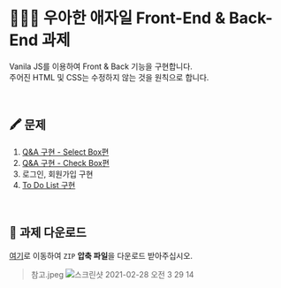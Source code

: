 # 👨🏻‍💻 우아한 애자일 Front-End & Back-End 과제
Vanila JS를 이용하여 Front & Back 기능을 구현합니다.  
주어진 HTML 및 CSS는 수정하지 않는 것을 원칙으로 합니다.

<br>

## 🖍 문제
1. [Q&A 구현 - Select Box편](https://github.com/woorim960/wooahan-agile-task/issues/2)
2. [Q&A 구현 - Check Box편](https://github.com/woorim960/wooahan-agile-task/issues/3)
3. 로그인, 회원가입 구현
4. [To Do List 구현](https://github.com/woorim960/wooahan-agile-front-task/issues/1)

<br>

## 🧾 과제 다운로드
[여기](https://github.com/woorim960/wooahan-agile-task/releases/tag/v1.0.0-task)로 이동하여 ```ZIP``` **압축 파일**을 다운로드 받아주십시오.
> 참고.jpeg
> ![스크린샷 2021-02-28 오전 3 29 14](https://user-images.githubusercontent.com/56839474/109396586-ab7a8500-7975-11eb-8211-40ba0fc038aa.png)
